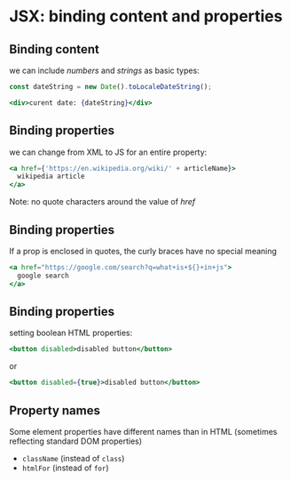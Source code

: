 # JSX: binding content and properties

## Binding content

we can include _numbers_ and _strings_ as basic types:

```jsx
const dateString = new Date().toLocaleDateString();
```

```jsx
<div>curent date: {dateString}</div>
```

## Binding properties

we can change from XML to JS for an entire property:

```jsx
<a href={'https://en.wikipedia.org/wiki/' + articleName}>
  wikipedia article
</a>
```

Note: no quote characters around the value of _href_

## Binding properties

If a prop is enclosed in quotes, the curly braces have no special meaning

```jsx
<a href="https://google.com/search?q=what+is+${}+in+js">
  google search
</a>
```

## Binding properties

setting boolean HTML properties:

```jsx
<button disabled>disabled button</button>
```

or

```jsx
<button disabled={true}>disabled button</button>
```

## Property names

Some element properties have different names than in HTML (sometimes reflecting standard DOM properties)

- `className` (instead of `class`)
- `htmlFor` (instead of `for`)
